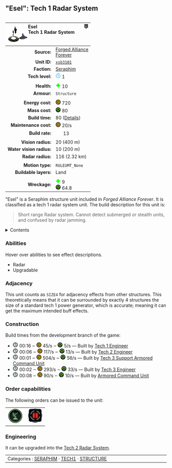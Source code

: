 "Esel": Tech 1 Radar System
----
<table align="right">
    <thead>
        <tr>
            <th align="left" colspan="2">
                <img align="left" src="icons/units/XSB3101_icon.png" title="Esel unit icon" /><img align="right" src="icons/strategicicons/icon_structure1_intel_rest.png" title="icon_structure1_intel" />Esel<br />Tech 1 Radar System
            </th>
        </tr>
    </thead>
    <tbody>
        <tr>
            <td align="right"><strong>Source:</strong></td>
            <td><a href="Forged Alliance Forever">Forged Alliance<br />Forever</a></td>
        </tr>
        <tr>
            <td align="right"><strong>Unit ID:</strong></td>
            <td><a href="https://github.com/FAForever/fa/D:/faf-development/fa/units/XSB3101/XSB3101_unit.bp"><code>xsb3101</code></a></td>
        </tr>
        <tr>
            <td align="right"><strong>Faction:</strong></td>
            <td><a href="_categories.SERAPHIM">Seraphim</a></td>
        </tr>
        <tr>
            <td align="right"><strong>Tech level:</strong></td>
            <td><img src="icons/T1.png" title="Tech 1" /> 1</td>
        </tr>
        <tr><td align="center" colspan="2"></td></tr>
        <tr>
            <td align="right"><strong>Health:</strong></td>
            <td><img src="icons/health.png" title="Health" /> 10</td>
        </tr>
        <tr>
            <td align="right"><strong>Armour:</strong></td>
            <td><code>Structure</code></td>
        </tr>
        <tr><td align="center" colspan="2"></td></tr>
        <tr>
            <td align="right"><strong>Energy cost:</strong></td>
            <td><img src="icons/energy.png" title="Energy" /> 720</td>
        </tr>
        <tr>
            <td align="right"><strong>Mass cost:</strong></td>
            <td><img src="icons/mass.png" title="Mass" /> 80</td>
        </tr>
        <tr>
            <td align="right"><strong>Build time:</strong></td>
            <td>80 (<a href="#construction">Details</a>)</td>
        </tr>
        <tr>
            <td align="right"><strong>Maintenance cost:</strong></td>
            <td><img src="icons/energy.png" title="Energy" /> 20/s</td>
        </tr>
        <tr>
            <td align="right"><strong>Build rate:</strong></td>
            <td><img src="icons/build.png" title="Build" /> 13</td>
        </tr>
        <tr><td align="center" colspan="2"></td></tr>
        <tr>
            <td align="right"><strong>Vision radius:</strong></td>
            <td> <span title="0.40 km, 0.25 mi">20 (400 m)</span></td>
        </tr>
        <tr>
            <td align="right"><strong>Water vision radius:</strong></td>
            <td> <span title="0.20 km, 0.12 mi">10 (200 m)</span></td>
        </tr>
        <tr>
            <td align="right"><strong>Radar radius:</strong></td>
            <td> <span title="2320 m, 1.44 mi">116 (2.32 km)</span></td>
        </tr>
        <tr><td align="center" colspan="2"></td></tr>
        <tr>
            <td align="right"><strong>Motion type:</strong></td>
            <td><code>RULEUMT_None</code></td>
        </tr>
        <tr>
            <td align="right"><strong>Buildable layers:</strong></td>
            <td>Land</td>
        </tr>
        <tr><td align="center" colspan="2"></td></tr>
        <tr>
            <td align="right"><strong>Wreckage:</strong></td>
            <td><img src="icons/health.png" title="Health" /> 9<br /><img src="icons/mass.png" title="Mass" /> 64.8</td>
        </tr>
    </tbody>
</table>

"Esel" is a Seraphim structure unit included in *Forged Alliance Forever*.
It is classified as a tech 1 radar system unit.
The build description for this unit is:

<blockquote>Short range Radar system. Cannot detect submerged or stealth units, and confused by radar jamming.</blockquote>

<details>
<summary>Contents</summary>

1. – <a href="#abilities">Abilities</a>
2. – <a href="#adjacency">Adjacency</a>
3. – <a href="#construction">Construction</a>
4. – <a href="#order-capabilities">Order capabilities</a>
5. – <a href="#engineering">Engineering</a>
</details>

### Abilities
Hover over abilities to see effect descriptions.

* <span title="Can see blips of units not seen by vision that are on or above water">Radar</span>
* <span title="Can build a unit to replace itself">Upgradable</span>

### Adjacency
This unit counts as `SIZE4` for adjacency effects from other structures. This theoretically means that it can be surrounded by exactly 4 structures the size of a standard tech 1 power generator, which is accurate; meaning it can get the maximum intended buff effects. 

### Construction
Build times from the development branch of the game:
* <img src="icons/time.png" title="Time" /> 00:16 ‒ <img src="icons/energy.png" title="Energy" /> 45/s ‒ <img src="icons/mass.png" title="Mass" /> 5/s — Built by <a href="XSL0105">Tech 1 Engineer</a>
* <img src="icons/time.png" title="Time" /> 00:06 ‒ <img src="icons/energy.png" title="Energy" /> 117/s ‒ <img src="icons/mass.png" title="Mass" /> 13/s — Built by <a href="XSL0208">Tech 2 Engineer</a>
* <img src="icons/time.png" title="Time" /> 00:01 ‒ <img src="icons/energy.png" title="Energy" /> 504/s ‒ <img src="icons/mass.png" title="Mass" /> 56/s — Built by <a href="XSL0301">Tech 3 Support Armored Command Unit</a>
* <img src="icons/time.png" title="Time" /> 00:02 ‒ <img src="icons/energy.png" title="Energy" /> 293/s ‒ <img src="icons/mass.png" title="Mass" /> 33/s — Built by <a href="XSL0309">Tech 3 Engineer</a>
* <img src="icons/time.png" title="Time" /> 00:08 ‒ <img src="icons/energy.png" title="Energy" /> 90/s ‒ <img src="icons/mass.png" title="Mass" /> 10/s — Built by <a href="XSL0001">Armored Command Unit</a>

### Order capabilities
The following orders can be issued to the unit:
<table>
<td><img float="left" src="icons/orders/radar.png" title="Radar Toggle
Turn the selection units radar on/off" /></td>
<td><img float="left" src="icons/orders/pause.png" title="Pause Construction
Pause/unpause current construction order" /></td>
</table>

### Engineering
It can be upgraded into the <a href="XSB3201">Tech 2 Radar System</a>.


<table align="center">
<td width="1215px">Categories : 
<a href="_categories.SERAPHIM">SERAPHIM</a> · 
<a href="_categories.TECH1">TECH1</a> · 
<a href="_categories.STRUCTURE">STRUCTURE</a></td>
</table>
